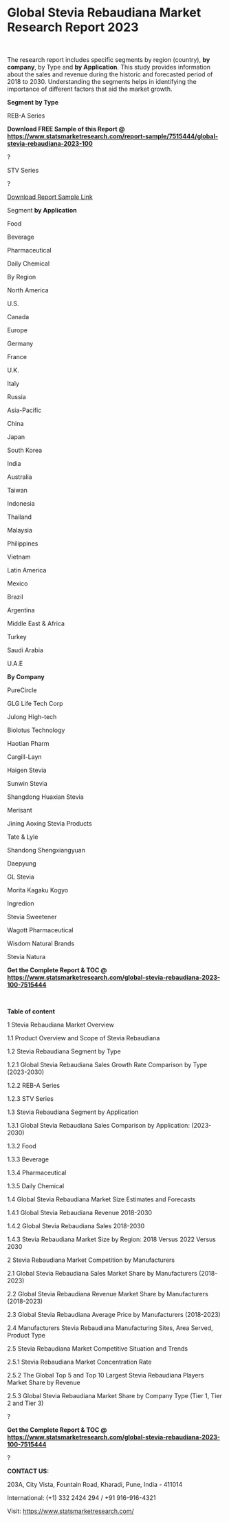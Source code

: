 <h1>Global Stevia Rebaudiana Market Research Report 2023</h1><br/><p>The research report includes specific segments by region (country), <strong>by company</strong>, by Type and <strong>by Application</strong>. This study provides information about the sales and revenue during the historic and forecasted period of 2018 to 2030. Understanding the segments helps in identifying the importance of different factors that aid the market growth.</p>
 
 
 
 <p><strong>Segment by Type</strong></p>
 
 
 
 <p>REB-A Series</p>
 
 
 
 <div><b>Download FREE Sample of this Report @ <a href="https://www.statsmarketresearch.com/download-free-sample/7515444/global-stevia-rebaudiana-2023-100">https://www.statsmarketresearch.com/report-sample/7515444/global-stevia-rebaudiana-2023-100</a></b></div>
 
 
 
 <p>? </p>
 
 
 
 <p>STV Series</p>
 
 
 
 <p>? </p>
 
 
 
 <p><a href="https://www.statsmarketresearch.com/download-free-sample/7515444/global-stevia-rebaudiana-2023-100">Download Report Sample Link</a></p>
 
 
 
 <p>Segment <strong>by Application</strong></p>
 
 
 
 <p>Food</p>
 
 
 
 <p>Beverage</p>
 
 
 
 <p>Pharmaceutical</p>
 
 
 
 <p>Daily Chemical</p>
 
 
 
 <p>By Region</p>
 
 
 
 <p>North America</p>
 
 
 
 <p>U.S.</p>
 
 
 
 <p>Canada</p>
 
 
 
 <p>Europe</p>
 
 
 
 <p>Germany</p>
 
 
 
 <p>France</p>
 
 
 
 <p>U.K.</p>
 
 
 
 <p>Italy</p>
 
 
 
 <p>Russia</p>
 
 
 
 <p>Asia-Pacific</p>
 
 
 
 <p>China</p>
 
 
 
 <p>Japan</p>
 
 
 
 <p>South Korea</p>
 
 
 
 <p>India</p>
 
 
 
 <p>Australia</p>
 
 
 
 <p>Taiwan</p>
 
 
 
 <p>Indonesia</p>
 
 
 
 <p>Thailand</p>
 
 
 
 <p>Malaysia</p>
 
 
 
 <p>Philippines</p>
 
 
 
 <p>Vietnam</p>
 
 
 
 <p>Latin America</p>
 
 
 
 <p>Mexico</p>
 
 
 
 <p>Brazil</p>
 
 
 
 <p>Argentina</p>
 
 
 
 <p>Middle East & Africa</p>
 
 
 
 <p>Turkey</p>
 
 
 
 <p>Saudi Arabia</p>
 
 
 
 <p>U.A.E</p>
 
 
 
 <p><strong>By Company</strong></p>
 
 
 
 <p>PureCircle</p>
 
 
 
 <p>GLG Life Tech Corp</p>
 
 
 
 <p>Julong High-tech</p>
 
 
 
 <p>Biolotus Technology</p>
 
 
 
 <p>Haotian Pharm</p>
 
 
 
 <p>Cargill-Layn</p>
 
 
 
 <p>Haigen Stevia</p>
 
 
 
 <p>Sunwin Stevia</p>
 
 
 
 <p>Shangdong Huaxian Stevia</p>
 
 
 
 <p>Merisant</p>
 
 
 
 <p>Jining Aoxing Stevia Products</p>
 
 
 
 <p>Tate & Lyle</p>
 
 
 
 <p>Shandong Shengxiangyuan</p>
 
 
 
 <p>Daepyung</p>
 
 
 
 <p>GL Stevia</p>
 
 
 
 <p>Morita Kagaku Kogyo</p>
 
 
 
 <p>Ingredion</p>
 
 
 
 <p>Stevia Sweetener</p>
 
 
 
 <p>Wagott Pharmaceutical</p>
 
 
 
 <p>Wisdom Natural Brands</p>
 
 
 
 <p>Stevia Natura</p>
 
 
 
 <div><b>Get the Complete Report & TOC @ <a href="https://www.statsmarketresearch.com/global-stevia-rebaudiana-2023-100-7515444">https://www.statsmarketresearch.com/global-stevia-rebaudiana-2023-100-7515444</a></b></div>
 
 
 
 <p><br />
 
 <b>Table of content</b></p>
 
 
 
 <p>1 Stevia Rebaudiana Market Overview<br />
 
 1.1 Product Overview and Scope of Stevia Rebaudiana<br />
 
 1.2 Stevia Rebaudiana Segment by Type<br />
 
 1.2.1 Global Stevia Rebaudiana Sales Growth Rate Comparison by Type (2023-2030)<br />
 
 1.2.2 REB-A Series<br />
 
 1.2.3 STV Series<br />
 
 1.3 Stevia Rebaudiana Segment by Application<br />
 
 1.3.1 Global Stevia Rebaudiana Sales Comparison by Application: (2023-2030)<br />
 
 1.3.2 Food<br />
 
 1.3.3 Beverage<br />
 
 1.3.4 Pharmaceutical<br />
 
 1.3.5 Daily Chemical<br />
 
 1.4 Global Stevia Rebaudiana Market Size Estimates and Forecasts<br />
 
 1.4.1 Global Stevia Rebaudiana Revenue 2018-2030<br />
 
 1.4.2 Global Stevia Rebaudiana Sales 2018-2030<br />
 
 1.4.3 Stevia Rebaudiana Market Size by Region: 2018 Versus 2022 Versus 2030<br />
 
 2 Stevia Rebaudiana Market Competition by Manufacturers<br />
 
 2.1 Global Stevia Rebaudiana Sales Market Share by Manufacturers (2018-2023)<br />
 
 2.2 Global Stevia Rebaudiana Revenue Market Share by Manufacturers (2018-2023)<br />
 
 2.3 Global Stevia Rebaudiana Average Price by Manufacturers (2018-2023)<br />
 
 2.4 Manufacturers Stevia Rebaudiana Manufacturing Sites, Area Served, Product Type<br />
 
 2.5 Stevia Rebaudiana Market Competitive Situation and Trends<br />
 
 2.5.1 Stevia Rebaudiana Market Concentration Rate<br />
 
 2.5.2 The Global Top 5 and Top 10 Largest Stevia Rebaudiana Players Market Share by Revenue<br />
 
 2.5.3 Global Stevia Rebaudiana Market Share by Company Type (Tier 1, Tier 2 and Tier 3)<br />
 
 ? </p>
 
 
 
 <div><b>Get the Complete Report & TOC @ <a href="https://www.statsmarketresearch.com/global-stevia-rebaudiana-2023-100-7515444">https://www.statsmarketresearch.com/global-stevia-rebaudiana-2023-100-7515444</a></b></div>
 
 
 
 <p>? </p>
 
 
 
 <p><b>CONTACT US:</b><br />
 
 203A, City Vista, Fountain Road, Kharadi, Pune, India - 411014<br />
 
 International: (+1) 332 2424 294 / +91 916-916-4321<br />
 
 Visit: <a href="https://www.statsmarketresearch.com/">https://www.statsmarketresearch.com/</a></p>